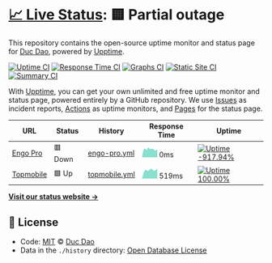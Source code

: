 # [📈 Live Status](https://dhduc.github.io/uptime): <!--live status--> **🟨 Partial outage**

This repository contains the open-source uptime monitor and status page for [Duc Dao](https://ducdh.com), powered by [Upptime](https://github.com/upptime/upptime).

[![Uptime CI](https://github.com/koj-co/upptime/workflows/Uptime%20CI/badge.svg)](https://github.com/koj-co/upptime/actions?query=workflow%3A%22Uptime+CI%22)
[![Response Time CI](https://github.com/koj-co/upptime/workflows/Response%20Time%20CI/badge.svg)](https://github.com/koj-co/upptime/actions?query=workflow%3A%22Response+Time+CI%22)
[![Graphs CI](https://github.com/koj-co/upptime/workflows/Graphs%20CI/badge.svg)](https://github.com/koj-co/upptime/actions?query=workflow%3A%22Graphs+CI%22)
[![Static Site CI](https://github.com/koj-co/upptime/workflows/Static%20Site%20CI/badge.svg)](https://github.com/koj-co/upptime/actions?query=workflow%3A%22Static+Site+CI%22)
[![Summary CI](https://github.com/koj-co/upptime/workflows/Summary%20CI/badge.svg)](https://github.com/koj-co/upptime/actions?query=workflow%3A%22Summary+CI%22)

With [Upptime](https://upptime.js.org), you can get your own unlimited and free uptime monitor and status page, powered entirely by a GitHub repository. We use [Issues](https://github.com/dhduc/uptime/issues) as incident reports, [Actions](https://github.com/dhduc/uptime/actions) as uptime monitors, and [Pages](https://dhduc.github.io/uptime) for the status page.

<!--start: status pages-->
<!-- This summary is generated by Upptime (https://github.com/upptime/upptime) -->
<!-- Do not edit this manually, your changes will be overwritten -->

| URL                                 | Status  | History                                                                               | Response Time                                                                  | Uptime                                                                                                                                                                                                       |
| ----------------------------------- | ------- | ------------------------------------------------------------------------------------- | ------------------------------------------------------------------------------ | ------------------------------------------------------------------------------------------------------------------------------------------------------------------------------------------------------------ |
| [Engo Pro](https://engo.pro)        | 🟥 Down | [engo-pro.yml](https://github.com/dhduc/uptime/commits/master/history/engo-pro.yml)   | <img alt="Response time graph" src="./graphs/engo-pro.png" height="20"> 0ms    | [![Uptime -917.94%](https://img.shields.io/endpoint?url=https%3A%2F%2Fraw.githubusercontent.com%2Fdhduc%2Fuptime%2Fmaster%2Fapi%2Fengo-pro%2Fuptime.json)](https://dhduc.github.io/uptime/history/engo-pro)  |
| [Topmobile](https://topmobile.site) | 🟩 Up   | [topmobile.yml](https://github.com/dhduc/uptime/commits/master/history/topmobile.yml) | <img alt="Response time graph" src="./graphs/topmobile.png" height="20"> 519ms | [![Uptime 100.00%](https://img.shields.io/endpoint?url=https%3A%2F%2Fraw.githubusercontent.com%2Fdhduc%2Fuptime%2Fmaster%2Fapi%2Ftopmobile%2Fuptime.json)](https://dhduc.github.io/uptime/history/topmobile) |

<!--end: status pages-->

[**Visit our status website →**](https://dhduc.github.io/uptime)

## 📄 License

- Code: [MIT](./LICENSE) © [Duc Dao](https://ducdh.com)
- Data in the `./history` directory: [Open Database License](https://opendatacommons.org/licenses/odbl/1-0/)
